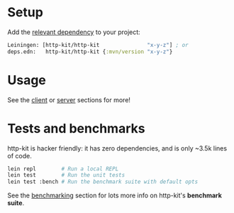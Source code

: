 # Setup

Add the [relevant dependency](../#latest-releases) to your project:

```clojure
Leiningen: [http-kit/http-kit               "x-y-z"] ; or
deps.edn:   http-kit/http-kit {:mvn/version "x-y-z"}
```

# Usage

See the [client](./2-Client.md) or [server](./3-Server.md) sections for more!

# Tests and benchmarks

http-kit is hacker friendly: it has zero dependencies, and is only ~3.5k lines of code.

```sh
lein repl        # Run a local REPL
lein test        # Run the unit tests
lein test :bench # Run the benchmark suite with default opts
```

See the [benchmarking](./4-Benchmarking.md) section for lots more info on http-kit's **benchmark suite**.
